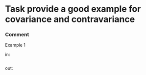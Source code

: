 <!-- ENGLISH -->
# Task provide a good example for covariance and contravariance


### Comment


Example 1

in:
```

```
out:
```

```